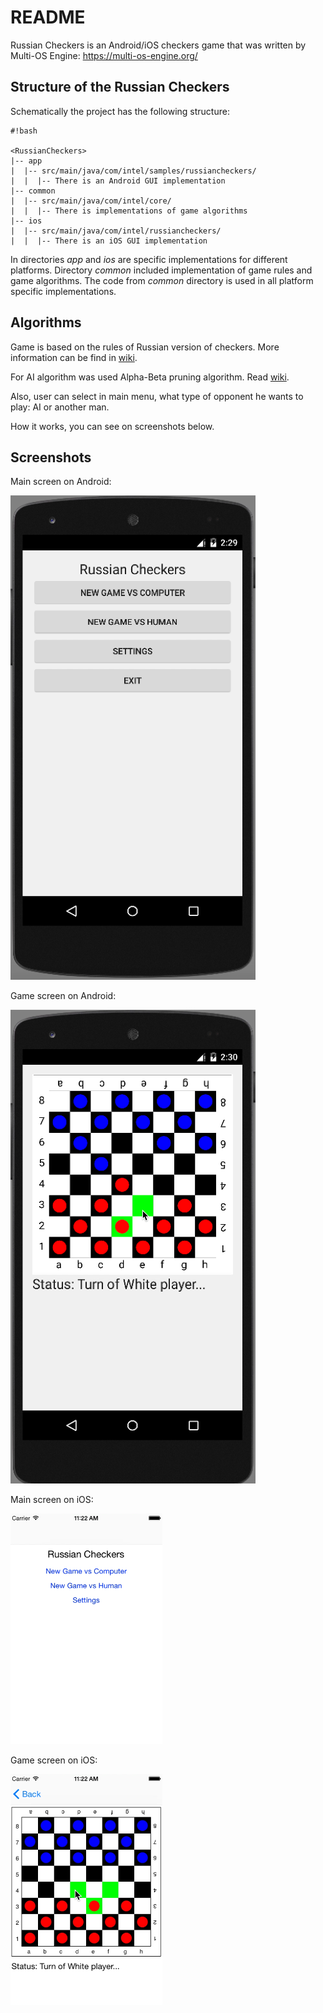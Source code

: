 # README #

Russian Checkers is an Android/iOS checkers game that was written by Multi-OS Engine: https://multi-os-engine.org/

## Structure of the Russian Checkers ##

Schematically the project has the following structure:

```
#!bash

<RussianCheckers>
|-- app
|  |-- src/main/java/com/intel/samples/russiancheckers/
|  |  |-- There is an Android GUI implementation
|-- common
|  |-- src/main/java/com/intel/core/
|  |  |-- There is implementations of game algorithms
|-- ios
|  |-- src/main/java/com/intel/russiancheckers/
|  |  |-- There is an iOS GUI implementation
```

In directories *app* and *ios* are specific implementations for different platforms. Directory *common* included implementation of game rules and game algorithms. The code from *common* directory is used in all platform specific implementations.

## Algorithms ##
Game is based on the rules of Russian version of checkers. More information can be find in [wiki](https://en.wikipedia.org/wiki/Russian_draughts).

For AI algorithm was used Alpha-Beta pruning algorithm. Read [wiki](https://en.wikipedia.org/wiki/Alpha%E2%80%93beta_pruning).

Also, user can select in main menu, what type of opponent he wants to play: AI or another man.

How it works, you can see on screenshots below.

## Screenshots ##
Main screen on Android:

![AndroidMainScreen.png](screenshots/AndroidMainScreen.png)

Game screen on Android:

![AndroidGame.png](screenshots/AndroidGame.png)

Main screen on iOS:

![iOSMainScreen.png](screenshots/iOSMainScreen.png)

Game screen on iOS:

![iOSGame.png](screenshots/iOSGame.png)
